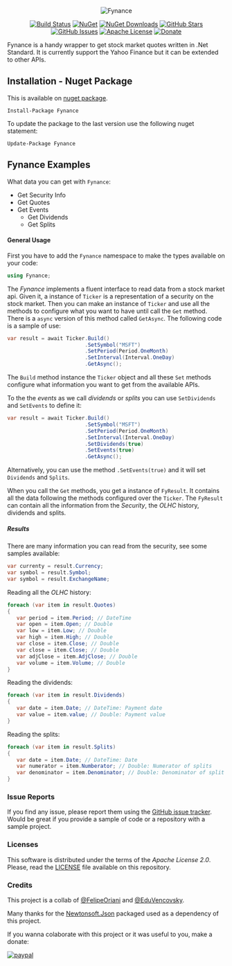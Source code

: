<div align="center">

![Fynance](https://raw.githubusercontent.com/felipeoriani/Fynance/master/logo.png)

</div>

<div align="center">

[![Build Status](https://img.shields.io/github/workflow/status/felipeoriani/Fynance/Build)](https://img.shields.io/github/workflow/status/felipeoriani/Fynance/Build)
[![NuGet](https://img.shields.io/nuget/v/fynance.svg)](https://www.nuget.org/packages/Fynance)
[![NuGet Downloads](https://img.shields.io/nuget/dt/Fynance.svg)](https://www.nuget.org/packages/Fynance)
[![GitHub Stars](https://img.shields.io/github/stars/felipeoriani/fynance.svg)](https://github.com/felipeoriani/fynance/stargazers)
[![GitHub Issues](https://img.shields.io/github/issues/felipeoriani/fynance.svg)](https://github.com/felipeoriani/fynance/issues)
[![Apache License](https://img.shields.io/github/license/felipeoriani/fynance.svg)](LICENSE)
[![Donate](https://img.shields.io/badge/Donate-PayPal-blue.svg)](https://www.paypal.com/cgi-bin/webscr?cmd=_s-xclick&hosted_button_id=BRLZR87XSBQT8&source=url)

</div>

Fynance is a handy wrapper to get stock market quotes written in .Net Standard. It is currently support the Yahoo Finance but it can be extended to other APIs.

## Installation - Nuget Package

This is available on [nuget package](https://www.nuget.org/packages/Fynance).

```
Install-Package Fynance
```

To update the package to the last version use the following nuget statement:

```
Update-Package Fynance
``` 

## Fynance Examples

What data you can get with `Fynance`:

- Get Security Info
- Get Quotes 
- Get Events
  - Get Dividends
  - Get Splits

#### General Usage 

First you have to add the `Fynance` namespace to make the types available on your code:

```c#
using Fynance;
```

The *Fynance* implements a fluent interface to read data from a stock market api. Given it, a instance of `Ticker` is a representation of a security on the stock market. Then you can make an instance of `Ticker` and use all the methods to configure what you want to have until call the `Get` method. There is a `async` version of this method called `GetAsync`. The following code is a sample of use:

```c#
var result = await Ticker.Build()
                         .SetSymbol("MSFT")
                         .SetPeriod(Period.OneMonth)
                         .SetInterval(Interval.OneDay)
                         .GetAsync();
```

The `Build` method instance the `Ticker` object and all these `Set` methods configure what information you want to get from the available APIs.

To the the *events* as we call *dividends* or *splits* you can use `SetDividends` and `SetEvents` to define it:
```c#
var result = await Ticker.Build()
                         .SetSymbol("MSFT")
                         .SetPeriod(Period.OneMonth)
                         .SetInterval(Interval.OneDay)
                         .SetDividends(true)
                         .SetEvents(true)
                         .GetAsync();
```

Alternatively, you can use the method `.SetEvents(true)` and it will set `Dividends` and `Splits`.

When you call the `Get` methods, you get a instance of `FyResult`. It contains all the data following the methods configured over the `Ticker`. The `FyResult` can contain all the information from the *Security*, the *OLHC* history, dividends and splits.

##### Results

There are many information you can read from the security, see some samples available:

```c#
var currenty = result.Currency;
var symbol = result.Symbol;
var symbol = result.ExchangeName;
```
   
Reading all the *OLHC* history:

```c#
foreach (var item in result.Quotes)
{
   var period = item.Period; // DateTime
   var open = item.Open; // Double 
   var low = item.Low; // Double 
   var high = item.High; // Double 
   var close = item.Close; // Double 
   var close = item.Close; // Double 
   var adjClose = item.AdjClose; // Double 
   var volume = item.Volume; // Double 
}
```

Reading the dividends:

```c#
foreach (var item in result.Dividends)
{
   var date = item.Date; // DateTime: Payment date 
   var value = item.value; // Double: Payment value
}
```

Reading the splits:

```c#
foreach (var item in result.Splits)
{
   var date = item.Date; // DateTime: Date 
   var numerator = item.Numberator; // Double: Numerator of splits
   var denominator = item.Denominator; // Double: Denominator of split
}
```


### Issue Reports

If you find any issue, please report them using the [GitHub issue tracker](https://github.com/felipeoriani/Fynance/issues). Would be great if you provide a sample of code or a repository with a sample project.

### Licenses

This software is distributed under the terms of the *Apache License 2.0*. Please, read the [LICENSE](https://github.com/felipeoriani/Fynance/blob/master/LICENSE) file available on this repository.

### Credits

This project is a collab of [@FelipeOriani](https://github.com/felipeoriani/) and [@EduVencovsky](https://github.com/eduvencovsky/).

Many thanks for the [Newtonsoft.Json](https://www.newtonsoft.com/json) packaged used as a dependency of this project.

If you wanna colaborate with this project or it was useful to you, make a donate:

[![paypal](https://www.paypalobjects.com/en_US/i/btn/btn_donateCC_LG.gif)](https://www.paypal.com/cgi-bin/webscr?cmd=_s-xclick&hosted_button_id=BRLZR87XSBQT8&source=url)
